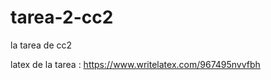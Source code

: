 tarea-2-cc2
===========

la tarea de cc2

latex de la tarea :
https://www.writelatex.com/967495nvvfbh
